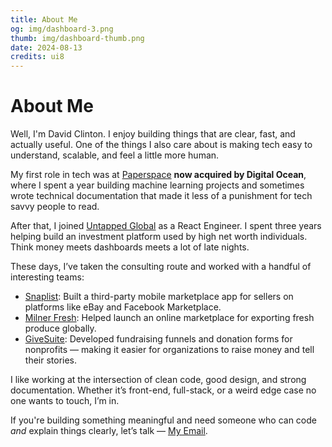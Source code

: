 ```yaml
---
title: About Me
og: img/dashboard-3.png
thumb: img/dashboard-thumb.png
date: 2024-08-13
credits: ui8
---
```


# About Me

Well, I'm David Clinton. I enjoy building things that are clear, fast, and actually useful. One of the things I also care about is making tech easy to understand, scalable, and feel a little more human.

My first role in tech was at [Paperspace](https://blog.paperspace.com/author/david-clinton/) **now acquired by Digital Ocean**, where I spent a year building machine learning projects and sometimes wrote technical documentation that made it less of a punishment for tech savvy people to read.

After that, I joined [Untapped Global](https://untapped-global.com/) as a React Engineer. I spent three years helping build an investment platform used by high net worth individuals. Think money meets dashboards meets a lot of late nights.

These days, I’ve taken the consulting route and worked with a handful of interesting teams:

- [Snaplist](https://www.snaplist.app/): Built a third-party mobile marketplace app for sellers on platforms like eBay and Facebook Marketplace.
- [Milner Fresh](https://www.milnerfresh.com/): Helped launch an online marketplace for exporting fresh produce globally.
- [GiveSuite](https://givesuite.com/): Developed fundraising funnels and donation forms for nonprofits — making it easier for organizations to raise money and tell their stories.

I like working at the intersection of clean code, good design, and strong documentation. Whether it’s front-end, full-stack, or a weird edge case no one wants to touch, I’m in.

If you're building something meaningful and need someone who can code *and* explain things clearly, let’s talk — [My Email](mailto:clintondavid46@gmail.com).